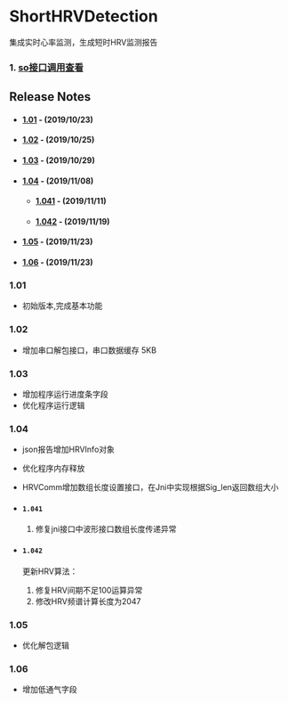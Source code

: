 # ShortHRVDetection

集成实时心率监测，生成短时HRV监测报告

### 1. [so接口调用查看](/doc/hrv_api.md) ###

## Release Notes
- #### [1.01](#101) - (2019/10/23)
- #### [1.02](#102) - (2019/10/25)
- #### [1.03](#103) - (2019/10/29)
- #### [1.04](#104) - (2019/11/08)
    - #### [1.041](#1041) - (2019/11/11)
    - #### [1.042](#1041) - (2019/11/19)
- #### [1.05](#105) - (2019/11/23)
- #### [1.06](#106) - (2019/11/23)

### 1.01
- 初始版本,完成基本功能

### 1.02
- 增加串口解包接口，串口数据缓存 5KB

### 1.03
- 增加程序运行进度条字段
- 优化程序运行逻辑
 
### 1.04
- json报告增加HRVInfo对象
- 优化程序内存释放
- HRVComm增加数组长度设置接口，在Jni中实现根据Sig_len返回数组大小

- #### `1.041`
    1. 修复jni接口中波形接口数组长度传递异常

- #### `1.042`
    更新HRV算法：
    1. 修复HRV间期不足100运算异常
    2. 修改HRV频谱计算长度为2047

### 1.05
- 优化解包逻辑

### 1.06
- 增加低通气字段


